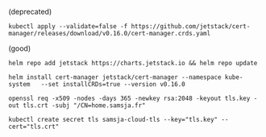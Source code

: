 

(deprecated)
```shell
kubectl apply --validate=false -f https://github.com/jetstack/cert-manager/releases/download/v0.16.0/cert-manager.crds.yaml
```

(good)

```shell
helm repo add jetstack https://charts.jetstack.io && helm repo update
```
```shell
helm install cert-manager jetstack/cert-manager --namespace kube-system   --set installCRDs=true --version v0.16.0
```

```shell
openssl req -x509 -nodes -days 365 -newkey rsa:2048 -keyout tls.key -out tls.crt -subj "/CN=home.samsja.fr"

```
```shell
kubectl create secret tls samsja-cloud-tls --key="tls.key" --cert="tls.crt"
```
